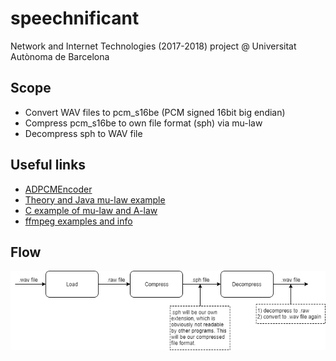 # speechnificant
Network and Internet Technologies (2017-2018) project @ Universitat Autònoma de Barcelona

## Scope
* Convert WAV files to pcm_s16be (PCM signed 16bit big endian)
* Compress pcm_s16be to own file format (sph) via mu-law
* Decompress sph to WAV file

## Useful links
* [ADPCMEncoder](https://github.com/sammarshallou/ouaudioapplets/blob/master/src/uk/ac/open/audio/adpcm/ADPCMEncoder.java#L68)
* [Theory and Java mu-law example](https://www.developer.com/java/other/article.php/3286861/Java-Sound-Compressing-Audio-with-mu-Law-Encoding.htm)
* [C example of mu-law and A-law](https://www.codeproject.com/Articles/14237/Using-the-G-standard)
* [ffmpeg examples and info](https://trac.ffmpeg.org/wiki/audio%20types)

## Flow
![alt text](https://github.com/mathiasvh/speechnificant/blob/master/SpeechnificantFlow.png "Strategy")
